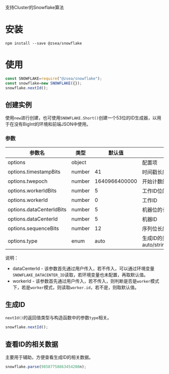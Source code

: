 支持Cluster的Snowflake算法

# 安装

```
npm install --save @zsea/snowflake
```

# 使用

```javascript
const SNOWFLAKE=require("@zsea/snowflake");
const snowflake=new SNOWFLAKE({});
snowflake.nextId();
```

## 创建实例

使用```new```进行创建，也可使用```SNOWFLAKE.Short()```创建一个53位的ID生成器，以用于在没有BigInt的环境和前端JSON中使用。

### 参数

|参数名|类型|默认值|描述|
|---|---|---|---|
|options|object| | 配置项|
|options.timestampBits|number|41|时间戳长度，不能超过41|
|options.twepoch|number|1640966400000|开始计数的时间|
|options.workerIdBits|number|5|工作ID位的长度|
|options.workerId|number|0|工作ID|
|options.dataCenterIdBits|number|5|机器位的长度|
|options.dataCenterId|number|5|机器ID|
|options.sequenceBits|number|12|序列位长度|
|options.type|enum|auto|生成ID的类型，可选值：auto/string/bigint/number|

说明：
* dataCenterId - 该参数首先通过用户传入，若不传入，可以通过环境变量```SNOWFLAKE_DATACENTER_ID```读取，若环境变量也未配置，再取默认值。
* workerId - 该参数首先通过用户传入，若不传入，则判断是否是```worker```模式下，若是```worker```模式，则读取```worker.id```，若不是，则取默认值。

## 生成ID

```nextId()```的返回值类型与构造函数中的参数```type```相关。

```javascript
snowflake.nextId();
```

## 查看ID的相关数据

主要用于辅助，方便查看生成ID的相关数据。

```javascript
snowflake.parse(98587758863454208n);
```
